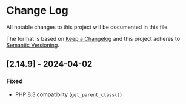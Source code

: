 # Change Log

All notable changes to this project will be documented in this file.

The format is based on [Keep a Changelog](http://keepachangelog.com/)
and this project adheres to [Semantic Versioning](http://semver.org/).


## [2.14.9] - 2024-04-02

### Fixed

- PHP 8.3 compatibilty (```get_parent_class()```)
